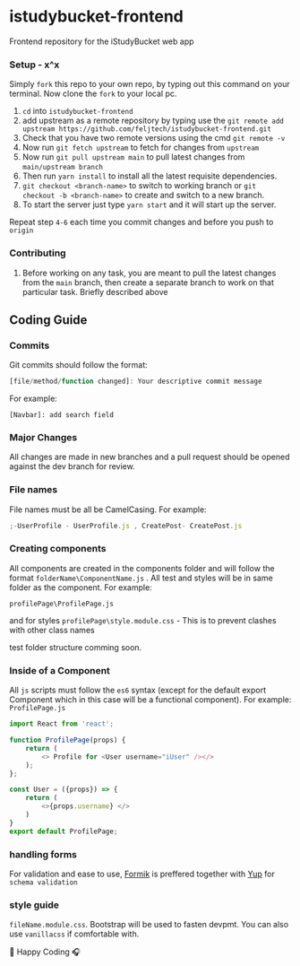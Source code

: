 # istudybucket-frontend
Frontend repository for the iStudyBucket web app
### Setup - x^x

Simply `fork` this repo to your own repo, by typing out this command on your terminal.
Now clone the `fork` to your local pc.
1. `cd` into `istudybucket-frontend`
2. add upstream as a remote repository by typing use the `git remote add upstream https://github.com/feljtech/istudybucket-frontend.git`
3. Check that you have two remote versions using the cmd `git remote -v`
4. Now run  `git fetch upstream` to fetch for changes from `upstream`
5. Now run  `git pull upstream main` to pull latest changes from `main/upstream branch`
6. Then run `yarn install` to install all the latest requisite dependencies.
7. `git checkout <branch-name>` to switch to working branch or `git checkout -b <branch-name>` to create and switch to a new branch.
8. To start the server just type `yarn start` and it will start up the server.

Repeat step `4-6` each time you commit changes and before you push to `origin`

### Contributing

1. Before working on any task, you are meant to pull the latest changes from the `main` branch, then create a separate branch to work on that particular task. Briefly described above

## Coding Guide

### Commits

Git commits should follow the format:

```javascript
[file/method/function changed]: Your descriptive commit message
```

For example:

`[Navbar]: add search field`

### Major Changes

All changes are made in new branches and a pull request should be opened against the dev branch for review.

### File names

File names must be all be CamelCasing. For example:

```javascript
;-UserProfile - UserProfile.js , CreatePost- CreatePost.js
```

### Creating components
All components are created in the components folder and will follow the format
`folderName\ComponentName.js` . All test and styles will be in same folder as the component.
For example:

`profilePage\ProfilePage.js`

and for styles
`profilePage\style.module.css` - This is to prevent clashes with other class names

test folder structure comming soon.


### Inside of a Component
All `js` scripts must follow the `es6` syntax (except for the default export Component which in this case will be a functional component).
For example:
`ProfilePage.js`

```javascript
import React from 'react';

function ProfilePage(props) {
    return (
        <> Profile for <User username="iUser" /></>
    );
};

const User = ({props}) => {
    return (
        <>{props.username} </>
    )
}
export default ProfilePage;
```

### handling forms
For validation and ease to use, [Formik](https://formik.org/) is preffered together with [Yup](https://github.com/jquense/yup) for `schema validation`

### style guide
`fileName.module.css`. Bootstrap will be used to fasten devpmt. You can also use `vanillacss` if comfortable with.

:tada: Happy Coding :headphones:
